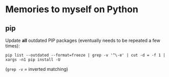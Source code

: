 # Memories to myself on Python

## pip

Update **all** outdated PIP packages (eventually needs to be repeated a few times):

```shell
pip list --outdated --format=freeze | grep -v '^\-e' | cut -d = -f 1 | xargs -n1 pip install -U 
```

(`grep -v` = inverted matching)
